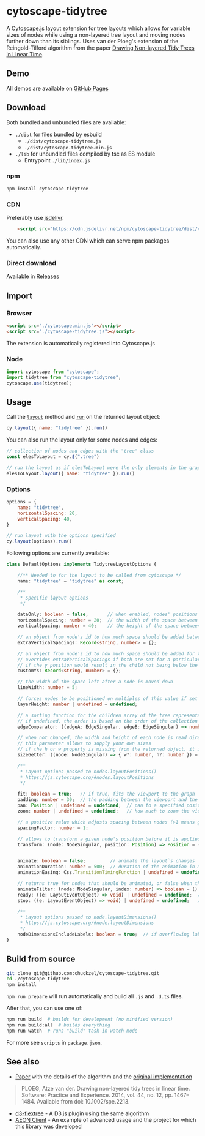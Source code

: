 # cytoscape-tidytree
A [Cytoscape.js](https://js.cytoscape.org/) layout extension for tree layouts which allows for variable sizes of nodes while using a non-layered tree layout and moving nodes further down than its siblings. Uses van der Ploeg's extension of the Reingold-Tilford algorithm from the paper [Drawing Non-layered Tidy Trees in Linear Time](https://citeseerx.ist.psu.edu/document?repid=rep1&type=pdf&doi=d45f66231e053590c64c9d901fb7b028dbc5c923).

## Demo
All demos are available on [GitHub Pages](https://chuckzel.github.io/cytoscape-tidytree/)

## Download
Both bundled and unbundled files are available:
- `./dist` for files bundled by esbuild
    - `./dist/cytoscape-tidytree.js`
    - `./dist/cytoscape-tidytree.min.js`
- `./lib` for unbundled files compiled by tsc as ES module
    - Entrypoint `./lib/index.js`

### npm
```sh
npm install cytoscape-tidytree
```
### CDN
Preferably use [jsdelivr](https://www.jsdelivr.com/package/npm/cytoscape-tidytree).
```html
    <script src="https://cdn.jsdelivr.net/npm/cytoscape-tidytree/dist/cytoscape-tidytree.js"></script>
```
You can also use any other CDN which can serve npm packages automatically.
### Direct download
Available in [Releases](https://github.com/chuckzel/cytoscape-tidytree/releases)

## Import 

### Browser
```html
<script src="./cytoscape.min.js"></script>
<script src="./cytoscape-tidytree.js"></script>
```
The extension is automatically registered into Cytoscape.js

### Node
```js
import cytoscape from "cytoscape";
import tidytree from "cytoscape-tidytree";
cytoscape.use(tidytree);
```

## Usage
Call the [`layout`](https://js.cytoscape.org/#cy.layout) method and [`run`](https://js.cytoscape.org/#layout.run) on the returned layout object:
```js
cy.layout({ name: "tidytree" }).run()
```
You can also run the layout only for some nodes and edges:
```js
// collection of nodes and edges with the "tree" class
const elesToLayout = cy.$(".tree")

// run the layout as if elesToLayout were the only elements in the graph
elesToLayout.layout({ name: "tidytree" }).run()
```

### Options
```js
options = {
    name: "tidytree",
    horizontalSpacing: 20,
    verticalSpacing: 40,
}

// run layout with the options specified
cy.layout(options).run()
```

Following options are currently available:
```ts
class DefaultOptions implements TidytreeLayoutOptions {

    //** Needed to for the layout to be called from cytoscape */
    name: "tidytree" = "tidytree" as const;

    /**
     * Specific layout options
     */

    dataOnly: boolean = false;       // when enabled, nodes' positions aren't set, only data is calculated
    horizontalSpacing: number = 20;  // the width of the space between nodes in cytoscape units
    verticalSpacing: number = 40;    // the height of the space between parent and child in cytoscape units

    // an object from node's id to how much space should be added between it and its parent
    extraVerticalSpacings: Record<string, number> = {};

    // an object from node's id to how much space should be added for the node to have this y position
    // overrides extraVerticalSpacings if both are set for a particular node
    // if the y position would result in the child not being below the parent, the setting is ignored and a warning is printed
    customYs: Record<string, number> = {};

    // the width of the space left after a node is moved down
    lineWidth: number = 5;

    // forces nodes to be positioned on multiples of this value if set
    layerHeight: number | undefined = undefined;

    // a sorting function for the children array of the tree representation
    // if undefined, the order is based on the order of the collection the layout was called on
    edgeComparator: ((edgeA: EdgeSingular, edgeB: EdgeSingular) => number) | undefined = undefined;

    // when not changed, the width and height of each node is read directly from the node
    // this parameter allows to supply your own sizes
    // if the h or w property is missing from the returned object, it is taken from the node
    sizeGetter: ((node: NodeSingular) => { w?: number, h?: number }) = () => ({});

    /**
     * Layout options passed to nodes.layoutPositions()
     * https://js.cytoscape.org/#nodes.layoutPositions
     */

    fit: boolean = true;   // if true, fits the viewport to the graph
    padding: number = 30;  // the padding between the viewport and the graph on fit
    pan: Position | undefined = undefined;  // pan to a specified position, ignored if fit is enabled
    zoom: number | undefined = undefined;   // how much to zoom the viewport, ignored if fit is enabled

    // a positive value which adjusts spacing between nodes (>1 means greater than usual spacing)
    spacingFactor: number = 1;

    // allows to transform a given node's position before it is applied
    transform: (node: NodeSingular, position: Position) => Position = (n, p) => p;


    animate: boolean = false;         // animate the layout`s changes
    animationDuration: number = 500;  // duration of the animation in ms
    animationEasing: Css.TransitionTimingFunction | undefined = undefined;  // easing of animation

    // returns true for nodes that should be animated, or false when the position should be set immediately
    animateFilter: (node: NodeSingular, index: number) => boolean = () => true;
    ready: ((e: LayoutEventObject) => void) | undefined = undefined;  // callback for the start of the layout
    stop: ((e: LayoutEventObject) => void) | undefined = undefined;   // callback for the layout`s finish

    /**
     * Layout options passed to node.layoutDimensions()
     * https://js.cytoscape.org/#node.layoutDimensions
     */
    nodeDimensionsIncludeLabels: boolean = true;  // if overflowing labels should count in the width or height of the node
}
```
## Build from source
```sh
git clone git@github.com:chuckzel/cytoscape-tidytree.git
cd ./cytoscape-tidytree
npm install
```
`npm run prepare` will run automatically and build all `.js` and `.d.ts` files.

After that, you can use one of:
```sh
npm run build  # builds for development (no minified version)
npm run build:all  # builds everything
npm run watch  # runs "build" task in watch mode
```
For more see `scripts` in `package.json`.

## See also
- [Paper](https://citeseerx.ist.psu.edu/document?repid=rep1&type=pdf&doi=d45f66231e053590c64c9d901fb7b028dbc5c923) with the details of the algorithm and the [original implementation](https://github.com/cwi-swat/non-layered-tidy-trees)
>PLOEG, Atze van der. Drawing non-layered tidy trees in linear time. Software: Practice and Experience. 2014, vol. 44, no. 12, pp. 1467–1484. Available from doi: 10.1002/spe.2213.
- [d3-flextree](https://github.com/Klortho/d3-flextree) - A D3.js plugin using the same algorithm
- [AEON Client](https://github.com/chuckzel/biodivine-aeon-client/tree/new-tree-layout) - An example of advanced usage and the project for which this library was developed